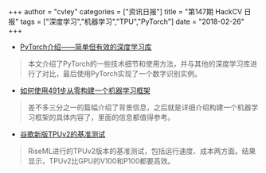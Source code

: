 +++
author = "cvley"
categories = ["资讯日报"]
title = "第147期 HackCV 日报"
tags = ["深度学习","机器学习","TPU","PyTorch"]
date = "2018-02-26"
+++

- [PyTorch介绍——简单但有效的深度学习库](https://www.analyticsvidhya.com/blog/2018/02/pytorch-tutorial/?from=hackcv&hmsr=hackcv.com&utm_medium=hackcv.com&utm_source=hackcv.com)

> 本文介绍了PyTorch的一些技术细节和使用方法，并与其他的深度学习库进行了对比，最后使用PyTorch实现了一个数字识别实例。

- [如何使用491步从零构建一个机器学习框架](https://medium.com/@florian.caesar/how-to-create-a-machine-learning-framework-from-scratch-in-491-steps-93428369a4eb?from=hackcv&hmsr=hackcv.com&utm_medium=hackcv.com&utm_source=hackcv.com)

> 差不多三分之一的篇幅介绍了背景信息，之后就是详细介绍构建一个机器学习框架的具体内容了，里面的信息都值得参考。

- [谷歌新版TPUv2的基准测试](https://blog.riseml.com/benchmarking-googles-new-tpuv2-121c03b71384?from=hackcv&hmsr=hackcv.com&utm_medium=hackcv.com&utm_source=hackcv.com)

> RiseML进行的TPUv2版本的基准测试，包括运行速度、成本两方面。结果显示，TPUv2比GPU的V100和P100都要高效。

